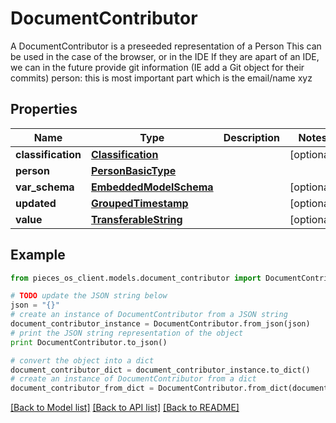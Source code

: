 # DocumentContributor

A DocumentContributor is a preseeded representation of a Person  This can be used in the case of the browser, or in the IDE  If they are apart of an IDE, we can in the future provide git information (IE add a Git object for their commits)  person: this is most important part which is the email/name xyz

## Properties
Name | Type | Description | Notes
------------ | ------------- | ------------- | -------------
**classification** | [**Classification**](Classification.md) |  | [optional] 
**person** | [**PersonBasicType**](PersonBasicType.md) |  | 
**var_schema** | [**EmbeddedModelSchema**](EmbeddedModelSchema.md) |  | [optional] 
**updated** | [**GroupedTimestamp**](GroupedTimestamp.md) |  | [optional] 
**value** | [**TransferableString**](TransferableString.md) |  | [optional] 

## Example

```python
from pieces_os_client.models.document_contributor import DocumentContributor

# TODO update the JSON string below
json = "{}"
# create an instance of DocumentContributor from a JSON string
document_contributor_instance = DocumentContributor.from_json(json)
# print the JSON string representation of the object
print DocumentContributor.to_json()

# convert the object into a dict
document_contributor_dict = document_contributor_instance.to_dict()
# create an instance of DocumentContributor from a dict
document_contributor_from_dict = DocumentContributor.from_dict(document_contributor_dict)
```
[[Back to Model list]](../README.md#documentation-for-models) [[Back to API list]](../README.md#documentation-for-api-endpoints) [[Back to README]](../README.md)



